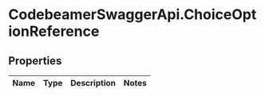 # CodebeamerSwaggerApi.ChoiceOptionReference

## Properties
Name | Type | Description | Notes
------------ | ------------- | ------------- | -------------
